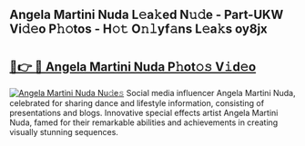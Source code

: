 ## Angela Martini Nuda L𝚎a𝚔ed N𝚞𝚍e - Part-UKW Vi𝚍𝚎o P𝚑𝚘tos - H𝚘𝚝 O𝚗𝚕yf𝚊ns L𝚎a𝚔s oy8jx

# <h2><a href="http://kf13rqw.oniu.top/?m=Angela+Martini+Nuda">🔗👉 🔴 Angela Martini Nuda P𝚑ot𝚘𝚜 V𝚒d𝚎o</a></h2>

[![Angela Martini Nuda Nu𝚍e𝚜](https://i.imgur.com/0qMVB7G.gif)](http://kf13rqw.oniu.top/?m=Angela+Martini+Nuda)
Social media influencer Angela Martini Nuda, celebrated for sharing dance and lifestyle information, consisting of presentations and blogs. Innovative special effects artist Angela Martini Nuda, famed for their remarkable abilities and achievements in creating visually stunning sequences.  
